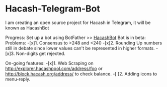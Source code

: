 # Hacash-Telegram-Bot

I am creating an open source project for Hacash in Telegram, it will be known as HacashBot

Progress:
Set up a bot using BotFather >> [HacashBot](t.me/HacashBot)
Bot is in beta:
Problems:
-[x]1. Consensus to >248 and <240
-[x]2. Rounding Up numbers still in debate since lower values can't be represented in higher formats.
-[x]3. Non-digits get rejected.

On-going features:
-[x]1. Web Scraping on http://explorer.hacashpool.com/address/foo or http://block.hacash.org/address/ to check balance.
-[ ]2. Adding icons to menu-reply.

